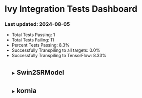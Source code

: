 # Ivy Integration Tests Dashboard

### Last updated: 2024-08-05

- Total Tests Passing: 1
- Total Tests Failing: 11
- Percent Tests Passing: 8.3%
- Successfully Transpiling to all targets: 0.0%
- Successfully Transpiling to TensorFlow: 8.33%
<div style='margin-top: 35px; margin-bottom: 20px; margin-left: 25px;'>
<details>
<summary style='margin-right: 10px;'><span style='font-size: 1.5em; font-weight: bold'>Swin2SRModel</span></summary>

<div style='margin-top: 7px; margin-botton: 1px; margin-left: 25px;'>
<details>
<summary><span style=''></span></summary>

| Function | numpy | jax | tensorflow |
|----------|-------|-----|------------|
| Swin2SRModel | [![missing](https://img.shields.io/badge/missing-gray)]() | [![missing](https://img.shields.io/badge/missing-gray)]() | [![failed](https://img.shields.io/badge/failed-red)](https://github.com/ivy-llc/ivy-integration-tests/actions/runs/10245976076/job/28342133546) |
</details>

</div>

</details>

</div>

<div style='margin-top: 35px; margin-bottom: 20px; margin-left: 25px;'>
<details>
<summary style='margin-right: 10px;'><span style='font-size: 1.5em; font-weight: bold'>kornia</span></summary>

<div style='margin-top: 7px; margin-botton: 1px; margin-left: 25px;'>
<details>
<summary><span style=''>contrib</span></summary>

| Function | numpy | jax | tensorflow |
|----------|-------|-----|------------|
| kornia.contrib.extract_patches.compute_padding | [![missing](https://img.shields.io/badge/missing-gray)]() | [![missing](https://img.shields.io/badge/missing-gray)]() | [![passed](https://img.shields.io/badge/passed-green)](https://github.com/ivy-llc/ivy-integration-tests/actions/runs/10245976076/job/28342132952) |
| kornia.contrib.extract_patches.extract_tensor_patches | [![missing](https://img.shields.io/badge/missing-gray)]() | [![missing](https://img.shields.io/badge/missing-gray)]() | [![failed](https://img.shields.io/badge/failed-red)](https://github.com/ivy-llc/ivy-integration-tests/actions/runs/10245976076/job/28342132952) |
| kornia.contrib.extract_patches.combine_tensor_patches | [![missing](https://img.shields.io/badge/missing-gray)]() | [![missing](https://img.shields.io/badge/missing-gray)]() | [![failed](https://img.shields.io/badge/failed-red)](https://github.com/ivy-llc/ivy-integration-tests/actions/runs/10245976076/job/28342132952) |
| kornia.contrib.distance_transform.distance_transform | [![missing](https://img.shields.io/badge/missing-gray)]() | [![missing](https://img.shields.io/badge/missing-gray)]() | [![failed](https://img.shields.io/badge/failed-red)](https://github.com/ivy-llc/ivy-integration-tests/actions/runs/10245976076/job/28342132952) |
| kornia.contrib.diamond_square.diamond_square | [![missing](https://img.shields.io/badge/missing-gray)]() | [![missing](https://img.shields.io/badge/missing-gray)]() | [![failed](https://img.shields.io/badge/failed-red)](https://github.com/ivy-llc/ivy-integration-tests/actions/runs/10245976076/job/28342132952) |
</details>

</div>

<div style='margin-top: 7px; margin-botton: 1px; margin-left: 25px;'>
<details>
<summary><span style=''>utils</span></summary>

| Function | numpy | jax | tensorflow |
|----------|-------|-----|------------|
| kornia.utils.draw.draw_line | [![missing](https://img.shields.io/badge/missing-gray)]() | [![missing](https://img.shields.io/badge/missing-gray)]() | [![failed](https://img.shields.io/badge/failed-red)](https://github.com/ivy-llc/ivy-integration-tests/actions/runs/10245976076/job/28342133876) |
| kornia.utils.draw.draw_rectangle | [![missing](https://img.shields.io/badge/missing-gray)]() | [![missing](https://img.shields.io/badge/missing-gray)]() | [![failed](https://img.shields.io/badge/failed-red)](https://github.com/ivy-llc/ivy-integration-tests/actions/runs/10245976076/job/28342133876) |
| kornia.utils.draw.draw_convex_polygon | [![missing](https://img.shields.io/badge/missing-gray)]() | [![missing](https://img.shields.io/badge/missing-gray)]() | [![failed](https://img.shields.io/badge/failed-red)](https://github.com/ivy-llc/ivy-integration-tests/actions/runs/10245976076/job/28342133876) |
| kornia.utils.grid.create_meshgrid | [![missing](https://img.shields.io/badge/missing-gray)]() | [![missing](https://img.shields.io/badge/missing-gray)]() | [![failed](https://img.shields.io/badge/failed-red)](https://github.com/ivy-llc/ivy-integration-tests/actions/runs/10245976076/job/28342133876) |
| kornia.utils.grid.create_meshgrid3d | [![missing](https://img.shields.io/badge/missing-gray)]() | [![missing](https://img.shields.io/badge/missing-gray)]() | [![failed](https://img.shields.io/badge/failed-red)](https://github.com/ivy-llc/ivy-integration-tests/actions/runs/10245976076/job/28342133876) |
| kornia.utils.one_hot.one_hot | [![missing](https://img.shields.io/badge/missing-gray)]() | [![missing](https://img.shields.io/badge/missing-gray)]() | [![failed](https://img.shields.io/badge/failed-red)](https://github.com/ivy-llc/ivy-integration-tests/actions/runs/10245976076/job/28342133876) |
</details>

</div>

</details>

</div>

